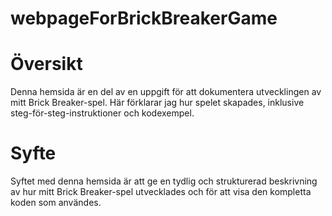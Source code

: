 # webpageForBrickBreakerGame

# Översikt
Denna hemsida är en del av en uppgift för att dokumentera utvecklingen av mitt Brick Breaker-spel. Här förklarar jag hur spelet skapades, inklusive steg-för-steg-instruktioner och kodexempel.

# Syfte
Syftet med denna hemsida är att ge en tydlig och strukturerad beskrivning av hur mitt Brick Breaker-spel utvecklades och för att visa den kompletta koden som användes.
